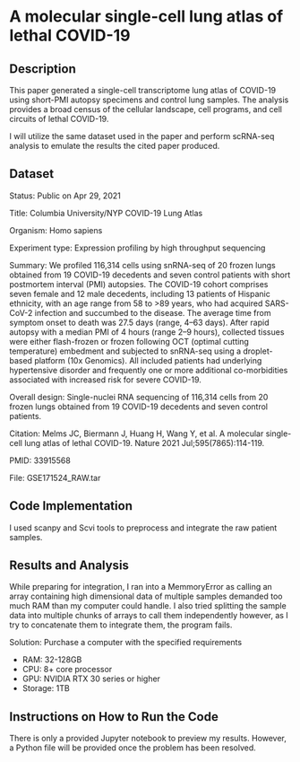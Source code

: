 #  A molecular single-cell lung atlas of lethal COVID-19

## Description

This paper generated a single-cell transcriptome lung atlas of COVID-19 using short-PMI autopsy specimens and control lung samples. The analysis provides a broad census of the cellular landscape, cell programs, and cell circuits of lethal COVID-19.

I will utilize the same dataset used in the paper and perform scRNA-seq analysis to emulate the results the cited paper produced.

## Dataset

Status:	Public on Apr 29, 2021

Title: Columbia University/NYP COVID-19 Lung Atlas

Organism: Homo sapiens

Experiment type: Expression profiling by high throughput sequencing

Summary:	We profiled 116,314 cells using snRNA-seq of 20 frozen lungs obtained from 19 COVID-19 decedents and seven control patients with short postmortem interval (PMI) autopsies. The COVID-19 cohort comprises seven female and 12 male decedents, including 13 patients of Hispanic ethnicity, with an age range from 58 to >89 years, who had acquired SARS-CoV-2 infection and succumbed to the disease. The average time from symptom onset to death was 27.5 days (range, 4–63 days). After rapid autopsy with a median PMI of 4 hours (range 2–9 hours), collected tissues were either flash-frozen or frozen following OCT (optimal cutting temperature) embedment and subjected to snRNA-seq using a droplet-based platform (10x Genomics). All included patients had underlying hypertensive disorder and frequently one or more additional co-morbidities associated with increased risk for severe COVID-19.
  	
Overall design:	Single-nuclei RNA sequencing of 116,314 cells from 20 frozen lungs obtained from 19 COVID-19 decedents and seven control patients.

Citation: Melms JC, Biermann J, Huang H, Wang Y, et al. A molecular single-cell lung atlas of lethal COVID-19. Nature 2021 Jul;595(7865):114-119.

PMID: 33915568

File: GSE171524_RAW.tar

## Code Implementation

I used scanpy and Scvi tools to preprocess and integrate the raw patient samples. 

## Results and Analysis

While preparing for integration, I ran into a MemmoryError as calling an array containing high dimensional data of multiple samples demanded too much RAM than my computer could handle. I also tried splitting the sample data into multiple chunks of arrays to call them independently however, as I try to concatenate them to integrate them, the program fails.

Solution: Purchase a computer with the specified requirements
-  RAM: 32-128GB
-  CPU: 8+ core processor
-  GPU: NVIDIA RTX 30 series or higher
-  Storage: 1TB

## Instructions on How to Run the Code

There is only a provided Jupyter notebook to preview my results. However, a Python file will be provided once the problem has been resolved.

